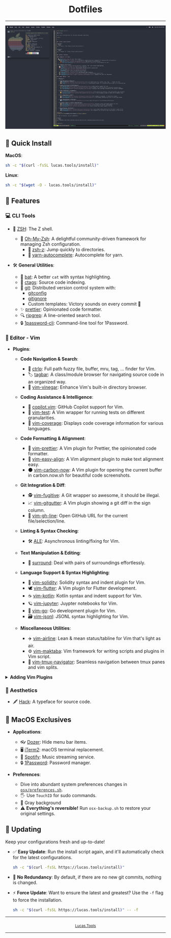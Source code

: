 <div align="center">

# Dotfiles

</div>

---

![Dotfiles terminal example](./pics/example.png)

## :rocket: Quick Install

**MacOS**:
```bash
sh -c "$(curl -fsSL lucas.tools/install)"
```

**Linux**:
```bash
sh -c "$(wget -O - lucas.tools/install)"
```

## :wrench: Features

### :computer: CLI Tools

* 🐚 [ZSH](https://www.zsh.org): The Z shell.
  - 🌟 [Oh-My-Zsh](https://ohmyz.sh): A delightful community-driven framework for managing Zsh configuration.
    - 🔎 [zsh-z](https://github.com/agkozak/zsh-z): Jump quickly to directories.
    - 🧶 [yarn-autocomplete](https://github.com/buonomo/yarn-completion): Autocomplete for yarn.

* 🛠 **General Utilities**:
  - 🦇 [bat](https://github.com/sharkdp/bat): A better `cat` with syntax highlighting.
  - 📑 [ctags](https://ctags.io): Source code indexing.
  - 🐙 [git](https://git-scm.com): Distributed version control system with:
    - [gitconfig](https://git-scm.com/docs/git-config)
    - [gitignore](https://git-scm.com/docs/gitignore)
    - Custom templates: Victory sounds on every commit 🎵
  - ✨ [prettier](https://prettier.io): Opinionated code formatter.
  - 🔍 [ripgrep](https://github.com/BurntSushi/ripgrep): A line-oriented search tool.
  - 🔒 [1password-cli](https://support.1password.com/command-line/): Command-line tool for 1Password.

### :memo: Editor - Vim

* **Plugins**:

  * **Code Navigation & Search**:
    - 🔎 [ctrlp](https://github.com/ctrlpvim/ctrlp.vim): Full path fuzzy file, buffer, mru, tag, ... finder for Vim.
    - 🏷 [tagbar](https://github.com/preservim/tagbar): A class/module browser for navigating source code in an organized way.
    - 🍇 [vim-vinegar](https://github.com/tpope/vim-vinegar): Enhance Vim's built-in directory browser.

  * **Coding Assistance & Intelligence**:
    - 🚀 [copilot.vim](https://github.com/github/copilot.vim): GitHub Copilot support for Vim.
    - 🧪 [vim-test](https://github.com/vim-test/vim-test): A Vim wrapper for running tests on different granularities.
    - 🔬 [vim-coverage](https://github.com/google/vim-coverage): Displays code coverage information for various languages.

  * **Code Formatting & Alignment**:
    - 💅 [vim-prettier](https://github.com/prettier/vim-prettier): A Vim plugin for Prettier, the opinionated code formatter.
    - 🧐 [vim-easy-align](https://github.com/junegunn/vim-easy-align): A Vim alignment plugin to make text alignment easy.
    - 🌑 [vim-carbon-now](https://github.com/kristijanhusak/vim-carbon-now-sh): A Vim plugin for opening the current buffer in carbon.now.sh for beautiful code screenshots.

  * **Git Integration & Diff**:
    - 🕵️ [vim-fugitive](https://github.com/tpope/vim-fugitive): A Git wrapper so awesome, it should be illegal.
    - 📈 [vim-gitgutter](https://github.com/airblade/vim-gitgutter): A Vim plugin showing a git diff in the sign column.
    - 📝 [vim-gh-line](https://github.com/ruanyl/vim-gh-line): Open GitHub URL for the current file/selection/line.

  * **Linting & Syntax Checking**:
    - 🛠️ [ALE](https://github.com/dense-analysis/ale): Asynchronous linting/fixing for Vim.

  * **Text Manipulation & Editing**:
    - 🔄 [surround](https://github.com/tpope/vim-surround): Deal with pairs of surroundings effortlessly.

  * **Language Support & Syntax Highlighting**:
    - 📜 [vim-solidity](https://github.com/TovarishFin/vim-solidity): Solidity syntax and indent plugin for Vim.
    - 🕊 [vim-flutter](https://github.com/thosakwe/vim-flutter): A Vim plugin for Flutter development.
    - ☕ [vim-kotlin](https://github.com/udalov/kotlin-vim): Kotlin syntax and indent support for Vim.
    - 🪐 [vim-jupyter](https://github.com/jupyter-vim/jupyter-vim.git): Juypter notebooks for Vim.
    - 🐹 [vim-go](https://github.com/fatih/vim-go): Go development plugin for Vim.
    - 🗃️ [vim-jsonl](https://github.com/kyoh86/vim-jsonl): JSONL syntax highlighting for Vim.

  * **Miscellaneous Utilities**:
    - ✈️ [vim-airline](https://github.com/vim-airline/vim-airline): Lean & mean status/tabline for Vim that's light as air.
    - ⚙️ [vim-maktaba](https://github.com/google/vim-maktaba): Vim framework for writing scripts and plugins in Vim script.
    - 🔀 [vim-tmux-navigator](https://github.com/christoomey/vim-tmux-navigator): Seamless navigation between tmux panes and vim splits.

<details>
<summary><strong>Adding Vim Plugins</strong></summary>

To add vim plugins, use git submodules.

Example:
```bash
git submodule add https://github.com/vim-test/vim-test vim/pack/plugins/start/vim-test
```

</details>

### :art: Aesthetics

* 🖋 [Hack](https://sourcefoundry.org/hack/): A typeface for source code.

## :apple: MacOS Exclusives

* **Applications**:
  - 👓 [Dozer](https://github.com/Mortennn/Dozer): Hide menu bar items.
  - 🖥 [iTerm2](https://iterm2.com): macOS terminal replacement.
  - 🎵 [Spotify](https://www.spotify.com): Music streaming service.
  - 🔒 [1Password](https://1password.com): Password manager.

* **Preferences**:
  - Dive into abundant system preferences changes in [`osx/preferences.sh`](osx/preferences.sh).
  - 🖐 Use `TouchID` for sudo commands.
  - 🌄 Gray background
  - ⚠️ **Everything's reversible!** Run `osx-backup.sh` to restore your original settings.

## :arrows_counterclockwise: Updating

Keep your configurations fresh and up-to-date!

- :white_check_mark: **Easy Update**: Run the install script again, and it'll automatically check for the latest configurations.

  ```bash
  sh -c "$(curl -fsSL https://lucas.tools/install)"
  ```

- :stop_sign: **No Redundancy**: By default, if there are no new git commits, nothing is changed.

- :zap: **Force Update**: Want to ensure the latest and greatest? Use the `-f` flag to force the installation.

  ```bash
  sh -c "$(curl -fsSL https://lucas.tools/install)" -- -f
  ```

---

<div align="center">
  <sub><a href="https://lucas.tools">Lucas.Tools</a></sub>
</div>

---
